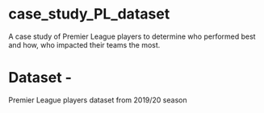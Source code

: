 # case_study_PL_dataset
A case study of Premier League players to determine who performed best and how, who impacted their teams the most.




# Dataset - 

Premier League players dataset from 2019/20 season 
